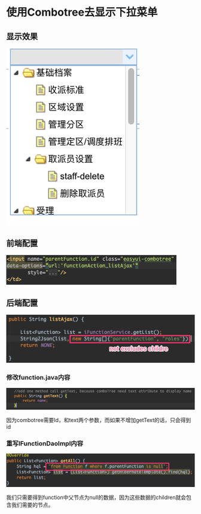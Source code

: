 # 使用Combotree去显示下拉菜单

## 显示效果

![](../../../../.gitbook/assets/image%20%28172%29.png)

## 前端配置

![](../../../../.gitbook/assets/image%20%2859%29.png)

## 后端配置

![](../../../../.gitbook/assets/image%20%2878%29.png)

### 修改function.java内容

![](../../../../.gitbook/assets/image%20%28178%29.png)

因为combotree需要Id，和text两个参数，而如果不增加getText的话，只会得到id

### 重写IFunctionDaoImpl内容

![](../../../../.gitbook/assets/image%20%283%29.png)

我们只需要得到function中父节点为null的数据，因为这些数据的children就会包含我们需要的节点。

